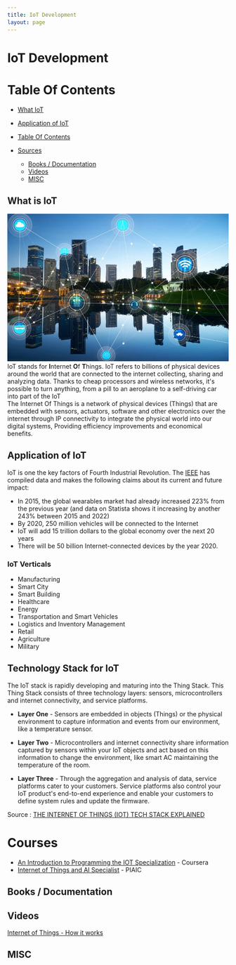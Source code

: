 ```yaml
---
title: IoT Development
layout: page
---
```


# IoT Development

# Table Of Contents
- [What IoT](#what-is-Iot)
- [Application of IoT](#application-of-iot)

- [Table Of Contents](#table-of-contents)
- [Sources](#sources)
  - [Books / Documentation](#books--documentation)
  - [Videos](#videos)
  - [MISC](#misc)

## What is IoT 
![IoT image](../../images/The-Internet-of-Things--IoT--Tech-Stack-Explained.jpg)
IoT stands for **I**nternet **O**f **T**hings. IoT refers to billions of physical devices around the world that are connected to the internet collecting, sharing and analyzing data. Thanks to cheap processors and wireless networks, it's possible to turn anything, from a pill to an aeroplane to a self-driving car into part of the IoT
<br>
The Internet Of Things is a network of physical devices (Things) that are embedded with sensors, actuators, software and other electronics over the internet through IP connectivity to integrate the physical world into our digital systems, Providing efficiency improvements and economical benefits.

## Application of IoT
IoT is one the key factors of Fourth Industrial Revolution. 
The [IEEE](https://www.ieee.org/) has compiled data and makes the following claims about its current and future impact:
- In 2015, the global wearables market had already increased 223% from the previous year (and data on Statista shows it increasing by another 243% between 2015 and 2022)
- By 2020, 250 million vehicles will be connected to the Internet
- IoT will add 15 trillion dollars to the global economy over the next 20 years
- There will be 50 billion Internet-connected devices by the year 2020.
### IoT Verticals
- Manufacturing
- Smart City
- Smart Building
- Healthcare
- Energy
- Transportation and Smart Vehicles
- Logistics and Inventory Management
- Retail
- Agriculture
- Military

## Technology Stack for IoT
The IoT stack is rapidly developing and maturing into the Thing Stack. This Thing Stack consists of three technology layers: sensors, microcontrollers and internet connectivity, and service platforms.
- **Layer One** - Sensors are embedded in objects (Things) or the physical environment to capture information and events from our environment, like a temperature sensor.

- **Layer Two** - Microcontrollers and internet connectivity share information captured by sensors within your IoT objects and act based on this information to change the environment, like smart AC maintaining the temperature of the room.

- **Layer Three** - Through the aggregation and analysis of data, service platforms cater to your customers. Service platforms also control your IoT product's end-to-end experience and enable your customers to define system rules and update the firmware.

Source : [THE INTERNET OF THINGS (IOT) TECH STACK EXPLAINED](https://www.cognitiveclouds.com/insights/the-internet-of-things-iot-tech-stack-explained/#:~:text=The%20IoT%20stack%20is%20rapidly,internet%20connectivity%2C%20and%20service%20platforms.)

# Courses 
- [An Introduction to Programming the IOT Specialization](https://www.coursera.org/specializations/iot) - Coursera
- [Internet of Things and AI Specialist](https://www.piaic.org/iot) - PIAIC 

## Books / Documentation

## Videos
[Internet of Things - How it works](https://www.youtube.com/watch?v=QSIPNhOiMoE&feature=emb_title)

## MISC

